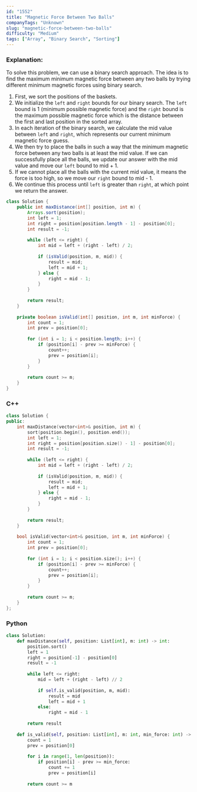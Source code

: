 ```yaml
---
id: "1552"
title: "Magnetic Force Between Two Balls"
companyTags: "Unknown"
slug: "magnetic-force-between-two-balls"
difficulty: "Medium"
tags: ["Array", "Binary Search", "Sorting"]
---
```


### Explanation:
To solve this problem, we can use a binary search approach. The idea is to find the maximum minimum magnetic force between any two balls by trying different minimum magnetic forces using binary search.

1. First, we sort the positions of the baskets.
2. We initialize the `left` and `right` bounds for our binary search. The `left` bound is 1 (minimum possible magnetic force) and the `right` bound is the maximum possible magnetic force which is the distance between the first and last position in the sorted array.
3. In each iteration of the binary search, we calculate the mid value between `left` and `right`, which represents our current minimum magnetic force guess.
4. We then try to place the balls in such a way that the minimum magnetic force between any two balls is at least the mid value. If we can successfully place all the balls, we update our answer with the mid value and move our `left` bound to mid + 1.
5. If we cannot place all the balls with the current mid value, it means the force is too high, so we move our `right` bound to mid - 1.
6. We continue this process until `left` is greater than `right`, at which point we return the answer.

```java
class Solution {
    public int maxDistance(int[] position, int m) {
        Arrays.sort(position);
        int left = 1;
        int right = position[position.length - 1] - position[0];
        int result = -1;
        
        while (left <= right) {
            int mid = left + (right - left) / 2;
            
            if (isValid(position, m, mid)) {
                result = mid;
                left = mid + 1;
            } else {
                right = mid - 1;
            }
        }
        
        return result;
    }
    
    private boolean isValid(int[] position, int m, int minForce) {
        int count = 1;
        int prev = position[0];
        
        for (int i = 1; i < position.length; i++) {
            if (position[i] - prev >= minForce) {
                count++;
                prev = position[i];
            }
        }
        
        return count >= m;
    }
}
```

### C++
```cpp
class Solution {
public:
    int maxDistance(vector<int>& position, int m) {
        sort(position.begin(), position.end());
        int left = 1;
        int right = position[position.size() - 1] - position[0];
        int result = -1;
        
        while (left <= right) {
            int mid = left + (right - left) / 2;
            
            if (isValid(position, m, mid)) {
                result = mid;
                left = mid + 1;
            } else {
                right = mid - 1;
            }
        }
        
        return result;
    }
    
    bool isValid(vector<int>& position, int m, int minForce) {
        int count = 1;
        int prev = position[0];
        
        for (int i = 1; i < position.size(); i++) {
            if (position[i] - prev >= minForce) {
                count++;
                prev = position[i];
            }
        }
        
        return count >= m;
    }
};
```

### Python
```python
class Solution:
    def maxDistance(self, position: List[int], m: int) -> int:
        position.sort()
        left = 1
        right = position[-1] - position[0]
        result = -1
        
        while left <= right:
            mid = left + (right - left) // 2
            
            if self.is_valid(position, m, mid):
                result = mid
                left = mid + 1
            else:
                right = mid - 1
        
        return result
    
    def is_valid(self, position: List[int], m: int, min_force: int) -> bool:
        count = 1
        prev = position[0]
        
        for i in range(1, len(position)):
            if position[i] - prev >= min_force:
                count += 1
                prev = position[i]
        
        return count >= m
```